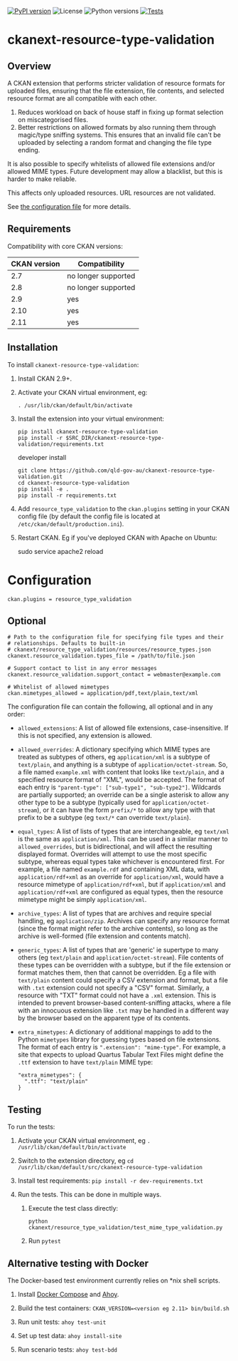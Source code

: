 [![PyPI version](https://img.shields.io/pypi/v/ckanext-resource-type-validation)](https://pypi.org/project/ckanext-resource-type-validation/) 
![License](https://img.shields.io/pypi/l/ckanext-resource-type-validation)
![Python versions](https://img.shields.io/pypi/pyversions/ckanext-resource-type-validation)
[![Tests](https://github.com/qld-gov-au/ckanext-resource-type-validation/actions/workflows/test.yml/badge.svg)](https://github.com/qld-gov-au/ckanext-resource-type-validation/actions/workflows/test.yml)

# ckanext-resource-type-validation

Overview
--------
A CKAN extension that performs stricter validation of resource formats
for uploaded files, ensuring that the file extension, file contents,
and selected resource format are all compatible with each other.

1. Reduces workload on back of house staff in fixing up format selection
on miscategorised files.
1. Better restrictions on allowed formats by also running them through
magic/type sniffing systems. This ensures that an invalid file can't be
uploaded by selecting a random format and changing the file type ending.

It is also possible to specify whitelists of allowed file extensions
and/or allowed MIME types. Future development may allow a blacklist, but
this is harder to make reliable.

This affects only uploaded resources. URL resources are not validated.

See [the configuration file](https://github.com/qld-gov-au/ckanext-resource-type-validation/blob/main/ckanext/resource_type_validation/resources/resource_types.json)
for more details.

## Requirements

Compatibility with core CKAN versions:

  | CKAN version   | Compatibility       |
  | -------------- |---------------------|
  | 2.7            | no longer supported |
  | 2.8            | no longer supported |
  | 2.9            | yes                 |
  | 2.10           | yes                 |
  | 2.11           | yes                 |


Installation
------------

To install ``ckanext-resource-type-validation``:

1. Install CKAN 2.9+.

1. Activate your CKAN virtual environment, eg:

    ```
    . /usr/lib/ckan/default/bin/activate
    ```

1. Install the extension into your virtual environment:

    ```
    pip install ckanext-resource-type-validation 
    pip install -r $SRC_DIR/ckanext-resource-type-validation/requirements.txt

    ```
   developer install
    ```
    git clone https://github.com/qld-gov-au/ckanext-resource-type-validation.git
    cd ckanext-resource-type-validation
    pip install -e .
    pip install -r requirements.txt
    ```

1. Add ``resource_type_validation`` to the ``ckan.plugins`` setting in
your CKAN config file (by default the config file is located at
``/etc/ckan/default/production.ini``).

1. Restart CKAN. Eg if you've deployed CKAN with Apache on Ubuntu:

    sudo service apache2 reload


# Configuration

    ckan.plugins = resource_type_validation

## Optional

    # Path to the configuration file for specifying file types and their
    # relationships. Defaults to built-in
    # ckanext/resource_type_validation/resources/resource_types.json
    ckanext.resource_validation.types_file = /path/to/file.json

    # Support contact to list in any error messages
    ckanext.resource_validation.support_contact = webmaster@example.com

    # Whitelist of allowed mimetypes
    ckan.mimetypes_allowed = application/pdf,text/plain,text/xml

The configuration file can contain the following, all optional and in
any order:

* ``allowed_extensions``: A list of allowed file extensions, case-insensitive.
If this is not specified, any extension is allowed.

* ``allowed_overrides``: A dictionary specifying which MIME types are
treated as subtypes of others, eg ``application/xml`` is a subtype of
``text/plain``, and anything is a subtype of ``application/octet-stream``.
So, a file named ``example.xml`` with content that looks like ``text/plain``,
and a specified resource format of "XML", would be accepted.
The format of each entry is `"parent-type": ["sub-type1", "sub-type2"]`.
Wildcards are partially supported; an override can be a single asterisk
to allow any other type to be a subtype (typically used for
``application/octet-stream``), or it can have the form ``prefix/*`` to
allow any type with that prefix to be a subtype (eg ``text/*`` can
override ``text/plain``).

* ``equal_types``: A list of lists of types that are interchangeable,
eg ``text/xml`` is the same as ``application/xml``.
This can be used in a similar manner to ``allowed_overrides``, but is
bidirectional, and will affect the resulting displayed format.
Overrides will attempt to use the most specific subtype,
whereas equal types take whichever is encountered first.
For example, a file named ``example.rdf`` and containing XML data,
with ``application/rdf+xml`` as an override for ``application/xml``,
would have a resource mimetype of ``application/rdf+xml``, but if
``application/xml`` and ``application/rdf+xml`` are configured as equal
types, then the resource mimetype might be simply ``application/xml``.

* ``archive_types``: A list of types that are archives and require
special handling, eg ``application/zip``. Archives can specify any
resource format (since the format might refer to the archive contents),
so long as the archive is well-formed (file extension and contents match).

* ``generic_types``: A list of types that are 'generic' ie supertype to
many others (eg ``text/plain`` and ``application/octet-stream``).
File contents of these types can be overridden with a subtype,
but if the file extension or format matches them, then that cannot be
overridden. Eg a file with ``text/plain`` content could specify a CSV
extension and format, but a file with ``.txt`` extension could not
specify a "CSV" format. Similarly, a resource with "TXT" format
could not have a ``.xml`` extension.
This is intended to prevent browser-based content-sniffing attacks,
where a file with an innocuous extension like ``.txt`` may be handled
in a different way by the browser based on the apparent type of its
contents.

* ``extra_mimetypes``: A dictionary of additional mappings to add to the
Python ``mimetypes`` library for guessing types based on file extensions.
The format of each entry is `".extension": "mime-type"`.
For example, a site that expects to upload Quartus Tabular Text Files
might define the ``.ttf`` extension to have ``text/plain`` MIME type:

  ```
  "extra_mimetypes": {
    ".ttf": "text/plain"
  }
  ```

Testing
-------

To run the tests:

1. Activate your CKAN virtual environment, eg `. /usr/lib/ckan/default/bin/activate`

1. Switch to the extension directory, eg `cd /usr/lib/ckan/default/src/ckanext-resource-type-validation`

1. Install test requirements: `pip install -r dev-requirements.txt`

1. Run the tests. This can be done in multiple ways.

    1. Execute the test class directly:

        ```
        python ckanext/resource_type_validation/test_mime_type_validation.py
        ```

    1. Run ``pytest``


Alternative testing with Docker
-------

The Docker-based test environment currently relies on *nix shell scripts.

1. Install [Docker Compose](https://docs.docker.com/compose/) and [Ahoy](https://github.com/ahoy-cli/ahoy).

1. Build the test containers: `CKAN_VERSION=<version eg 2.11> bin/build.sh`

1. Run unit tests: `ahoy test-unit`

1. Set up test data: `ahoy install-site`

1. Run scenario tests: `ahoy test-bdd`


